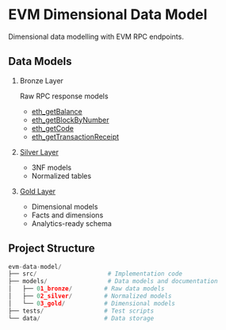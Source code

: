 # EVM Dimensional Data Model

Dimensional data modelling with EVM RPC endpoints.

## Data Models

1. Bronze Layer

   Raw RPC response models

   - [eth_getBalance](models/01_bronze/eth_getBalance.md)
   - [eth_getBlockByNumber](models/01_bronze/eth_getBlockByNumber.md)
   - [eth_getCode](models/01_bronze/eth_getCode.md)
   - [eth_getTransactionReceipt](models/01_bronze/eth_getTransactionReceipt.md)

2. [Silver Layer](models/02_silver/README.md)

   - 3NF models
   - Normalized tables

3. [Gold Layer](models/03_gold/README.md)
   - Dimensional models
   - Facts and dimensions
   - Analytics-ready schema

## Project Structure

```python
evm-data-model/
├── src/                    # Implementation code
├── models/                 # Data models and documentation
│   ├── 01_bronze/         # Raw data models
│   ├── 02_silver/         # Normalized models
│   └── 03_gold/           # Dimensional models
├── tests/                 # Test scripts
└── data/                  # Data storage
```
